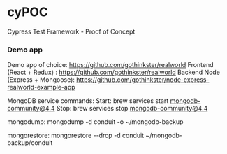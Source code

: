 # cyPOC

Cypress Test Framework - Proof of Concept

### Demo app

Demo app of choice: https://github.com/gothinkster/realworld
Frontend (React + Redux) : https://github.com/gothinkster/realworld
Backend Node (Express + Mongoose): https://github.com/gothinkster/node-express-realworld-example-app

MongoDB service commands:
Start: brew services start mongodb-community@4.4
Stop: brew services stop mongodb-community@4.4

mongodump:
mongodump -d conduit -o ~/mongodb-backup

mongorestore:
mongorestore --drop -d conduit ~/mongodb-backup/conduit
